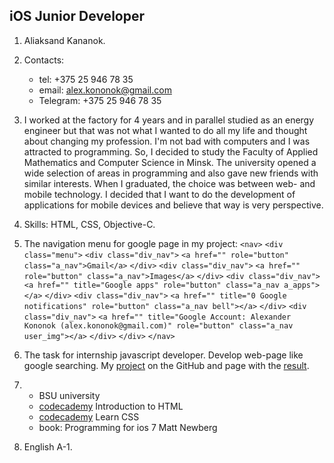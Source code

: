 ## iOS Junior Developer

1. Aliaksand Kananok.

2. Contacts:
    * tel: +375 25 946 78 35
    * email: alex.kononok@gmail.com
    * Telegram: +375 25 946 78 35

3. I worked at the factory for 4 years and in parallel studied as an energy engineer but that was not what I wanted to do all my life and thought about changing my profession. I'm not bad with computers and I was attracted to programming. So, I decided to study the Faculty of Applied Mathematics and Computer Science in Minsk. The university opened a wide selection of areas in programming and also gave new friends with similar interests. When I graduated, the choice was between web- and mobile technology. I decided that I want to do the development of applications for mobile devices and believe that way is very perspective.

4. Skills: HTML, CSS, Objective-C.

5. The navigation menu for google page in my project:
`<nav>`
  `<div class="menu">`
    `<div class="div_nav">`
      `<a href="" role="button" class="a_nav">Gmail</a>`
    `</div>`
    `<div class="div_nav">`
      `<a href="" role="button" class="a_nav">Images</a>`
    `</div>`
    `<div class="div_nav">`
      `<a href="" title="Google apps" role="button" class="a_nav a_apps"></a>`
    `</div>`
    `<div class="div_nav">`
      `<a href="" title="0 Google notifications" role="button" class="a_nav bell"></a>`
    `</div>`
    `<div class="div_nav">`
      `<a href="" title="Google Account: Alexander Kononok (alex.kononok@gmail.com)" role="button" class="a_nav user_img"></a>`
    `</div>`
  `</div>`
`</nav>`

6. The task for internship javascript developer. Develop web-page like google searching. My  [project](https://github.com/AlexanderKononok/AlexanderKononok.github.io) on the GitHub and page with the [result](https://alexanderkononok.github.io/).

7. * BSU university
    * [codecademy](https://www.codecademy.com/learn/learn-html) Introduction to HTML
    * [codecademy](https://www.codecademy.com/learn/learn-css) Learn CSS
    * book: Programming for ios 7 Matt Newberg

8. English A-1.
